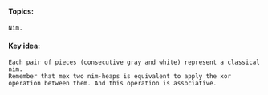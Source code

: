 #### Topics:
    Nim.
    
#### Key idea:

    Each pair of pieces (consecutive gray and white) represent a classical nim. 
    Remember that mex two nim-heaps is equivalent to apply the xor operation between them. And this operation is associative. 
